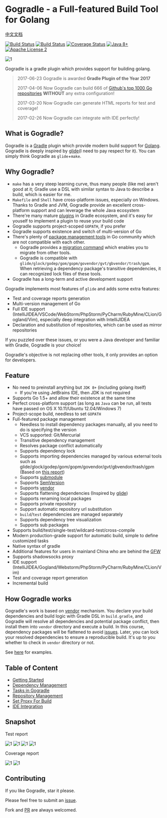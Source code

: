 # Gogradle - a Full-featured Build Tool for Golang

[中文文档](./README_CN.md)

[![Build Status](https://travis-ci.org/gogradle/gogradle.svg?branch=master)](https://travis-ci.org/gogradle/gogradle)
[![Build Status](https://ci.appveyor.com/api/projects/status/github/gogradle/gogradle?branch=master&svg=true&passingText=windows%20build%20passing&failingText=windows%20build%20failing)](https://ci.appveyor.com/api/projects/status/github/gogradle/gogradle?branch=master&svg=true&passingText=windows%20build%20passing&failingText=windows%20build%20failing)
[![Coverage Status](https://coveralls.io/repos/github/blindpirate/gogradle/badge.svg?branch=master)](https://coveralls.io/github/blindpirate/gogradle?branch=master)
[![Java 8+](https://img.shields.io/badge/java-8+-4c7e9f.svg)](http://java.oracle.com)
[![Apache License 2](https://img.shields.io/badge/license-APL2-blue.svg)](http://www.apache.org/licenses/LICENSE-2.0.txt)

![1](https://raw.githubusercontent.com/blindpirate/gogradle/master/docs/images/go-mini.png)

Gogradle is a gradle plugin which provides support for building golang.

> 2017-06-23 Gogradle is awarded **Gradle Plugin of the Year 2017**
>
> 2017-04-06 Now Gogradle can build 666 of [Github's top 1000 Go repositories](http://github-rank.com/star?language=Go) **WITHOUT** any extra configuration!
>
> 2017-03-20 Now Gogradle can generate HTML reports for test and coverage! 
>
> 2017-02-26 Now Gogradle can integrate with IDE perfectly!

## What is Gogradle?

Gogradle is a [Gradle](https://gradle.org) plugin which provide modern build support for [Golang](https://golang.org/). Gogradle is deeply inspired by [glide](https://github.com/Masterminds/glide)(I need to pay respect for it). You can simply think Gogradle as `glide`+`make`.

## Why Gogradle?

- `make` has a very steep learning curve, thus many people (like me) aren't good at it; Gradle use a DSL with similar syntax to Java to describe a build, which is easier for me.
- `Makefile` and `Shell` have cross-platform issues, especially on Windows. Thanks to Gradle and JVM, Gogradle provide an excellent cross-platform support and can leverage the whole Java ecosystem
- There're many mature [plugins](https://plugins.gradle.org) in Gradle ecosystem, and it's easy for youself to implement a plugin to reuse your build code
- Gogradle supports project-scoped `GOPATH`, if you prefer
- Gogradle supports existence and switch of multi-version of Go
- There's plenty of [package management tools](https://github.com/blindpirate/report-of-go-package-management-tool) in Go community which are not compatible with each other.
  - Gogradle provides a [migration command](./docs/getting-started-cn.md#Start) which enables you to migrate from other tools.
  - Gogradle is compatible with `glide/glock/godep/gom/gopm/govendor/gvt/gbvendor/trash/gpm`. When retrieving a dependency package's transitive dependencies, it can recognized lock files of these tools.
- Gogradle has a long-term and active development support

Gogradle implements most features of `glide` and adds some extra features:

- Test and coverage reports generation
- Multi-version management of Go
- Full IDE support (IntelliJIDEA/VSCode/WebStorm/PhpStorm/PyCharm/RubyMine/CLion/Gogland/Vim), especially deep integration with IntelliJIDEA
- Declaration and substitution of repositories, which can be used as mirror repositories

If you puzzled over these issues, or you were a Java developer and familiar with Gradle, Gogradle is your choice!  

Gogradle's objective is not replacing other tools, it only provides an option for developers.

## Feature

- No need to preinstall anything but `JDK 8+` (including golang itself)
  - If you're using JetBrains IDE, then JDK is not required
- Supports Go 1.5+ and allow their existence at the same time
- Perfect cross-platform support (as long as `Java` can be run, all tests have passed on OS X 10.11/Ubuntu 12.04/Windows 7)
- Project-scope build, needless to set `GOPATH`
- Full-featured package management
  - Needless to install dependency packages manually, all you need to do is specifying the version
  - VCS supported: Git/Mercurial
  - Transitive dependency management
  - Resolves package conflict automatically
  - Supports dependency lock
  - Supports importing dependencies managed by various external tools such as glide/glock/godep/gom/gopm/govendor/gvt/gbvendor/trash/gpm (Based on [this report](https://github.com/blindpirate/report-of-go-package-management-tool))
  - Supports [submodule](https://git-scm.com/book/en/v2/Git-Tools-Submodules)
  - Supports [SemVersion](http://semver.org/)
  - Supports [vendor](https://docs.google.com/document/d/1Bz5-UB7g2uPBdOx-rw5t9MxJwkfpx90cqG9AFL0JAYo)
  - Supports flattening dependencies (Inspired by [glide](https://github.com/Masterminds/glide))
  - Supports renaming local packages
  - Supports private repository
  - Support automatic repository url substitution
  - `build`/`test` dependencies are managed separately
  - Supports dependency tree visualization
  - Supports sub packages
- Supports build/test/single-test/wildcard-test/cross-compile
- Modern production-grade support for automatic build, simple to define customized tasks
- Native syntax of gradle
- Additional features for users in mainland China who are behind the [GFW](https://en.wikipedia.org/wiki/Great_Firewall)
- Supports shadowsocks proxy 
- IDE support (IntelliJIDEA/Gogland/Webstorm/PhpStorm/PyCharm/RubyMine/CLion/Vim)
- Test and coverage report generation
- Incremental build 

## How Gogradle works

Gogradle's work is based on [vendor](https://docs.google.com/document/d/1Bz5-UB7g2uPBdOx-rw5t9MxJwkfpx90cqG9AFL0JAYo) mechanism. You declare your build dependencies and build logic with Gradle DSL in `build.gradle`, and Gogradle will resolve all dependencies and potential package conflict, then install them into `vendor` directory and execute a build. In this course, dependency packages will be flattened to avoid [issues](https://github.com/blindpirate/golang-broken-vendor). Later, you can lock your resolved dependencies to ensure a reproducible build. It's up to you whether to check in `vendor` directory or not.

See [here](https://github.com/gogradle/samples) for examples.


## Table of Content

- [Getting Started](./docs/getting-started.md)
- [Dependency Management](./docs/dependency-management.md)
- [Tasks in Gogradle](./docs/tasks.md)
- [Repository Management](./docs/repository-management.md)
- [Set Proxy For Build](./docs/proxy.md)
- [IDE Integration](./docs/ide.md)

## Snapshot

Test report

![1](https://raw.githubusercontent.com/blindpirate/gogradle/master/docs/images/index.png)
![1](https://raw.githubusercontent.com/blindpirate/gogradle/master/docs/images/classes.png)
![1](https://raw.githubusercontent.com/blindpirate/gogradle/master/docs/images/packages.png)
![1](https://raw.githubusercontent.com/blindpirate/gogradle/master/docs/images/failedtest.png)

Coverage report

![1](https://raw.githubusercontent.com/blindpirate/gogradle/master/docs/images/coverage.png)
![1](https://raw.githubusercontent.com/blindpirate/gogradle/master/docs/images/coveragepackage.png)

## Contributing

If you like Gogradle, star it please.

Please feel free to submit an [issue](https://github.com/blindpirate/gogradle/issues/new).

Fork and [PR](https://github.com/blindpirate/gogradle/pulls) are always welcomed.
